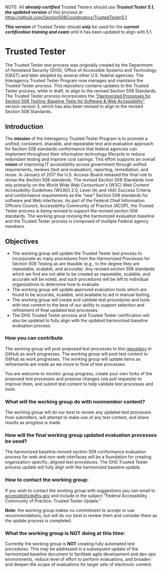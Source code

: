 NOTE: All _**already certified**_ Trusted Testers should use _**Trusted Tester 5.1, the updated version**_ of this process at https://github.com/Section508Coordinators/TrustedTester5.1

_**This version**_ of Trusted Tester should _**only**_ be used for the _**current certification training and exam**_ until it has been updated to align with 5.1.


# Trusted Tester

The Trusted Tester test process was originally created by the Department of Homeland Security (DHS), Office of Accessible Systems and Technology (OAST) and later adopted by several other U.S. federal agencies. The Interagency Trusted Tester Program now manages and maintains the Trusted Tester process. This repository contains updates to the Trusted Tester process, while in draft, to align to the revised Section 508 Standards. The Trusted Tester process incorporates the ["Harmonized Processes for Section 508 Testing: Baseline Tests for Software &amp; Web Accessibility"](https://github.com/Section508Coordinators/ICTTestingBaseline) version version 3, which has also been revised to align to the revised Section 508 Standards.

## Introduction
The _**mission**_ of the Interagency Trusted Tester Program is to promote a unified, consistent, sharable, and repeatable test and evaluation approach for Section 508 standards conformance that federal agencies can implement throughout their information technology lifecycle to reduce redundant testing and improve cost savings. This effort supports an overall _**vision**_ of improving IT accessibility across government through unified requirements, reviews [test and evaluation], reporting, remediation, and reuse.  In January of 2017 the U.S. Access-Board released the final rule to revise the Section 508 standards.  The revised Section 508 Standards now rely primarily on the World Wide Web Consortium's (W3C) Web Content Accessibility Guidelines (WCAG) 2.0, Level (A) and (AA) Success Criteria and conformance requirements as the “new” Section 508 standards for software and Web interfaces.  As part of the Federal Chief Information Officers Council, Accessibility Community of Practice (ACOP), the Trusted Tester process is being revised to support the revised section 508 standards. The working group revising the harmonized evaluation baseline and the Trusted Tester process is composed of multiple Federal agency members.

## Objectives
* The working group will update the Trusted Tester test process to incorporate as many procedures from the Harmonized Processes for Section 508 Testing as are feasible (e.g.,  to the degree they are repeatable, scalable, and accurate). Any revised section 508 standards which we find are not able to be created as repeatable, scalable, and accurate will be noted, and such procedures will be left to individual organizations to determine how to evaluate.  
* The working group will update approved evaluation tools which are found to be accurate, scalable, and available to aid in manual testing.
* The working group will create and validate test procedures and tools with test content to the best of our ability to support selection and refinement of final updated test processes.
* The DHS Trusted Tester process and Trusted Tester certification will also be updated to fully align with the updated harmonized baseline evaluation process.

### How you can contribute
The working group will post proposed test processes to this [repository](https://github.com/Section508Coordinators/TrustedTester) in GitHub as work progresses. The working group will post test content to GitHub as work progresses. The working group will update items as refinements are made as we move to final of test processes.

You are welcome to monitor group progress, create your own forks of the proposed test processes and propose changes (via pull requests) to improve them, and submit test content to help validate test processes and tools.

### What will the working group do with nonmember content?
The working group will do our best to review any updated test processes from submitters, will attempt to make use of any test content, and share results as progress is made.  

### How will the final working group updated evaluation processes be used?
The harmonized baseline revised section 508 conformance evaluation process for web and non-web interfaces will be a foundation for creating organization-specific, aligned test procedures. The DHS Trusted Tester process update will fully align with the harmonized baseline update.

### How to contact the working group:
If you wish to contact the working group with suggestions you can email to accessibility@dhs.gov and include in the subject "Federal Accessibility Community of Practice: Trusted Tester Update."  

**Note:** the working group makes no commitment to accept or use recommendations, but will do our best to review them and consider them as the update process is completed.

### What the working group is NOT doing at this time:
Currently the working group is **NOT** creating fully automated test procedures. This may be addressed in a subsequent update of the harmonized baseline document to facilitate agile development and dev-ops environments, reduce level of effort to perform evaluations, and broaden and deepen the scope of evaluations for larger sets of electronic content.
